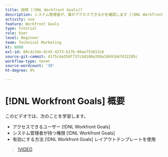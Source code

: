 ```yaml
---
title: 説明 [!DNL Workfront Goals]?
description: システム管理者が、誰がアクセスできるかを確認します [!DNL Workfront Goals], what permissions a system administrator has in [!DNL Workfront Goals], and how to enable [!DNL Workfront Goals] レイアウトテンプレートを使用する。
activity: use
feature: Workfront Goals
type: Tutorial
role: User
level: Beginner
team: Technical Marketing
kt: 8888
exl-id: 08cdc3de-dc45-4273-b17b-90ae753613c6
source-git-commit: d1f5c4a558f737cb8188e209a16b91b67d32285c
workflow-type: tm+mt
source-wordcount: '39'
ht-degree: 0%

---
```


# [!DNL Workfront Goals] 概要

このビデオでは、次のことを学習します。

* アクセスできるユーザー [!DNL Workfront Goals]
* システム管理者が持つ権限 [!DNL Workfront Goals]
* 有効にする方法 [!DNL Workfront Goals] レイアウトテンプレートを使用

>[!VIDEO](https://video.tv.adobe.com/v/335182/?quality=12)
